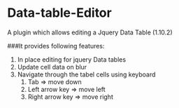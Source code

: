 Data-table-Editor
=================

A plugin which allows editing a Jquery Data Table (1.10.2)

###It provides following features:
1. In place editing for jquery Data tables
2. Update cell data on blur
3. Navigate through the tabel cells using keyboard
   1. Tab => move down
   2. Left arrow key => move left
   3. Right arrow key => move right
